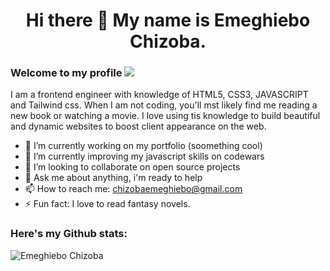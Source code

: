 ### <h1 align="center">Hi there 👋 My name is Emeghiebo Chizoba.</hi>


### Welcome to my profile  ![](https://komarev.com/ghpvc/?username=chizoba-009&color=blueviolet)
I am a frontend engineer with knowledge of HTML5, CSS3, JAVASCRIPT and Tailwind css. When I am not coding, you'll mst likely find me reading a new book or watching a movie.
I love using tis knowledge to build beautiful and dynamic websites to boost client appearance on the web.

- 🔭 I’m currently working on my portfolio (soomething cool)
- 🌱 I’m currently improving my javascript skills on codewars
- 👯 I’m looking to collaborate on open source projects
- 💬 Ask me about anything, i'm ready to help
- 📫 How to reach me: chizobaemeghiebo@gmail.com
- ⚡ Fun fact: I love to read fantasy novels.
 

### Here's my Github stats:
<img align="left" src="https://github-readme-streak-stats.herokuapp.com/?user=chizoba-009&" alt="Emeghiebo Chizoba" />





